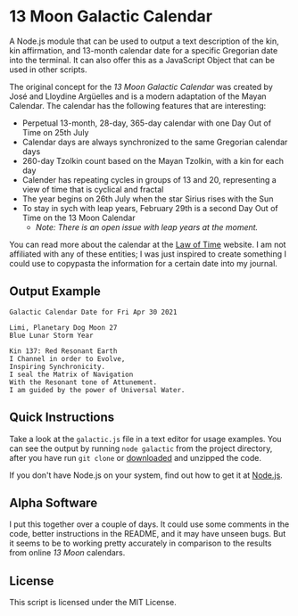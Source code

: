# 13 Moon Galactic Calendar

A Node.js module that can be used to output a text description of the kin, kin affirmation, and 13-month calendar date for a specific Gregorian date into the terminal. It can also offer this as a JavaScript Object that can be used in other scripts.

The original concept for the _13 Moon Galactic Calendar_ was created by José and Lloydine Argüelles and is a modern adaptation of the Mayan Calendar. The calendar has the following features that are interesting:

* Perpetual 13-month, 28-day, 365-day calendar with one Day Out of Time on 25th July
* Calendar days are always synchronized to the same Gregorian calendar days
* 260-day Tzolkin count based on the Mayan Tzolkin, with a kin for each day
* Calender has repeating cycles in groups of 13 and 20, representing a view of time that is cyclical and fractal
* The year begins on 26th July when the star Sirius rises with the Sun
* To stay in sych with leap years, February 29th is a second Day Out of Time on the 13 Moon Calendar
  * _Note: There is an open issue with leap years at the moment._

You can read more about the calendar at the [Law of Time](https://www.lawoftime.org) website. I am not affiliated with any of these entities; I was just inspired to create something I could use to copypasta the information for a certain date into my journal.

## Output Example
```
Galactic Calendar Date for Fri Apr 30 2021

Limi, Planetary Dog Moon 27
Blue Lunar Storm Year

Kin 137: Red Resonant Earth
I Channel in order to Evolve,
Inspiring Synchronicity.
I seal the Matrix of Navigation
With the Resonant tone of Attunement. 
I am guided by the power of Universal Water.
```

## Quick Instructions

Take a look at the `galactic.js` file in a text editor for usage examples. You can see the output by running `node galactic` from the project directory, after you have run `git clone` or [downloaded](https://github.com/unboundhuman/galactic-calendar/archive/refs/heads/main.zip) and unzipped the code.

If you don't have Node.js on your system, find out how to get it at [Node.js](https://nodejs.org).

## Alpha Software

I put this together over a couple of days. It could use some comments in the code, better instructions in the README, and it may have unseen bugs. But it seems to be to working pretty accurately in comparison to the results from online _13 Moon_ calendars. 

## License

This script is licensed under the MIT License.